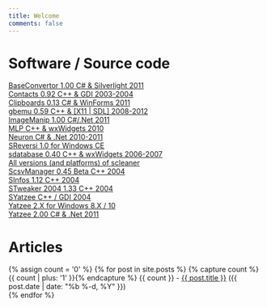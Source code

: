 ```yaml
---
title: Welcome
comments: false
---
```

<h1>Software / Source code</h1>
<a href="/baseconvertor/">BaseConvertor 1.00 C# &amp; Silverlight 2011</a><br/>
<a href="/contacts">Contacts 0.92 C++ &amp; GDI 2003-2004</a><br/>
<a href="https://github.com/jmfrouin/clipboards">Clipboards 0.13 C# &amp; WinForms 2011</a><br/>
<a href="https://github.com/jmfrouin/gbemu">gbemu 0.59 C++ &amp; [X11 | SDL] 2008-2012</a><br/>
<a href="/imagemanip">ImageManip 1.00 C#/.Net 2011</a><br/>
<a href="/mlp">MLP C++ &amp; wxWidgets 2010</a><br/>
<a href="/neuron">Neuron C# &amp; .Net 2010-2011</a><br/>
<a href="/reversi">SReversi 1.0 for Windows CE</a><br/>
<a href="https://github.com/jmfrouin/sdatabase">sdatabase 0.40 C++ &amp; wxWidgets 2006-2007</a><br/>
<a href="/scleaner">All versions (and platforms) of scleaner</a><br/>
<a href="/scsvmanager">ScsvManager 0.45 Beta C++ 2004</a><br/>
<a href="/sinfos">SInfos 1.12 C++ 2004</a><br/>
<a href="/stweaker">STweaker 2004 1.33 C++ 2004</a><br/>
<a href="/syatzee">SYatzee C++ / GDI 2004</a><br/>
<a href="/yatzee2">Yatzee 2.X for Windows 8.X / 10</a><br/>
<a href="/yatzee">Yatzee 2.00 C# &amp; .Net 2011</a><br/>
<h1>Articles</h1>
<div class="row">
  {% assign count = '0' %}
  {% for post in site.posts %}
        {% capture count %}{{ count | plus: '1' }}{% endcapture %}
        {{ count }} - <a class="post-link" href="{{ post.url | prepend: site.baseurl }}">{{ post.title }}</a> 
        (<span class="post-meta">{{ post.date | date: "%b %-d, %Y" }}</span>)<br/>
  {% endfor %}
</div>
